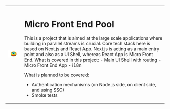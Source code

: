 <table border="0" width="100%">
<tr>
<td><img src="MFP-LOGO-3d-lighter-perfect-angle-sun-transparent.png" alt="drawing" width="270"/></td>
<td>
<h1>Micro Front End Pool</h1>
<p>This is a project that is aimed at the large scale applications where building in parallel streams is crucial. 
Core tech stack here is based on Next.js and React App. 
Next.js is acting as a main entry point and also as a UI Shell, whereas React App is Micro Front End.
What is covered in this project:
 - Main UI Shell with routing
 - Micro Front End App
 - i18n
 
 What is planned to be covered:
  - Authentication mechanisms (on Node.js side, on client side, and using SSO)
  - Smoke tests

</td>
</tr>
</table>
